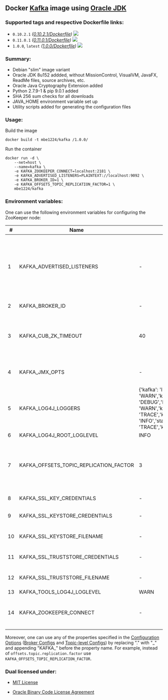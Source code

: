 ## Docker [Kafka] image using [Oracle JDK] ##

### Supported tags and respective Dockerfile links: ###

* ```0.10.2.1``` _\([0.10.2.1/Dockerfile]\)_
[![](https://images.microbadger.com/badges/image/mbe1224/kafka:0.10.2.1.svg)](https://microbadger.com/images/mbe1224/kafka:0.10.2.1 "")
* ```0.11.0.1``` _\([0.11.0.1/Dockerfile]\)_
[![](https://images.microbadger.com/badges/image/mbe1224/kafka:0.11.0.1.svg)](https://microbadger.com/images/mbe1224/kafka:0.11.0.1 "")
* ```1.0.0```, ```latest``` _\([1.0.0/Dockerfile]\)_
[![](https://images.microbadger.com/badges/image/mbe1224/kafka:1.0.0.svg)](https://microbadger.com/images/mbe1224/kafka:1.0.0 "")

### Summary: ###

- Debian "slim" image variant
- Oracle JDK 8u152 addded, without MissionControl, VisualVM, JavaFX, ReadMe files, source archives, etc.
- Oracle Java Cryptography Extension added
- Python 2.7.9-1 & pip 9.0.1 added
- SHA 256 sum checks for all downloads
- JAVA\_HOME environment variable set up
- Utility scripts added for generating the configuration files

### Usage: ###

Build the image
```shell
docker build -t mbe1224/kafka /1.0.0/
```

Run the container
```shell
docker run -d \
    --net=host \
    --name=kafka \
    -e KAFKA_ZOOKEEPER_CONNECT=localhost:2181 \
    -e KAFKA_ADVERTISED_LISTENERS=PLAINTEXT://localhost:9092 \
    -e KAFKA_BROKER_ID=1 \
    -e KAFKA_OFFSETS_TOPIC_REPLICATION_FACTOR=1 \
    mbe1224/kafka
```

### Environment variables: ###

One can use the following environment variables for configuring the ZooKeeper node:

| # | Name | Default value | Meaning | Comments |
|---|---|---|---|---|
| 1 | KAFKA\_ADVERTISED\_LISTENERS | - | Advertised listeners is how it gives out a host name that can be reached by the client | - |
| 2 | KAFKA\_BROKER\_ID | - | Node identifier | Required in Kafka replicated scenarios |
| 3 | KAFKA\_CUB\_ZK\_TIMEOUT | 40 | Time in secondss to wait for the Zookeeper to be available | - |
| 4 | KAFKA\_JMX\_OPTS | - | JMX options used for monitoring | KAFKA\_OPTS should contain 'com.sun.management.jmxremote.rmi.port' property |
| 5 | KAFKA\_LOG4J\_LOGGERS | {'kafka': 'INFO','kafka.network.RequestChannel$': 'WARN','kafka.producer.async.DefaultEventHandler': 'DEBUG','kafka.request.logger': 'WARN','kafka.controller': 'TRACE','kafka.log.LogCleaner': 'INFO','state.change.logger': 'TRACE','kafka.authorizer.logger': 'WARN'} | - | - |
| 6 | KAFKA\_LOG4J\_ROOT\_LOGLEVEL | INFO | - | - |
| 7 | KAFKA\_OFFSETS\_TOPIC\_REPLICATION\_FACTOR | 3 | The replication factor for the offsets topic - set higher to ensure availability | Internal topic creation will fail until the cluster size meets this replication factor requirement |
| 8 | KAFKA\_SSL\_KEY\_CREDENTIALS | - | SSL key credentials | Required if SSL is enabled |
| 9 | KAFKA\_SSL\_KEYSTORE\_CREDENTIALS | - | SSL keystore credentials | Required if SSL is enabled |
| 10 | KAFKA\_SSL\_KEYSTORE\_FILENAME | - | SSL keystore filename | Required if SSL is enabled |
| 11 | KAFKA\_SSL\_TRUSTSTORE\_CREDENTIALS | - | SSL trustore credentials | Required if SSL is enabled |
| 12 | KAFKA\_SSL\_TRUSTSTORE\_FILENAME | - | SSL trustore filename | Required if SSL is enabled |
| 13 | KAFKA\_TOOLS\_LOG4J\_LOGLEVEL | WARN | - | - |
| 14 | KAFKA\_ZOOKEEPER\_CONNECT | - | Tells Kafka how to get in touch with ZooKeeper | - |

Moreover, one can use any of the properties specified in the [Configuration Options] \([Broker Configs] and [Topic-level Configs]\) by replacing "." with "\_" and appending "KAFKA\_" before the property name. For example, instead of ```offsets.topic.replication.factor``` use ```KAFKA_OFFSETS_TOPIC_REPLICATION_FACTOR```.

### Dual licensed under: ###

* [MIT License]
* [Oracle Binary Code License Agreement]

   [Oracle JDK]: <http://www.oracle.com/technetwork/java/javase/downloads/index.html>
   [Kafka]: <https://kafka.apache.org/> 
   [Apache Kafka]: <https://kafka.apache.org/>      
   [Configuration Options]: <https://kafka.apache.org/documentation/#configuration>
   [Broker Configs]: <https://kafka.apache.org/documentation/#brokerconfigs>
   [Topic-level Configs]: <https://kafka.apache.org/documentation/#topic-config>
   [0.10.2.1/Dockerfile]: <https://github.com/MihaiBogdanEugen/docker-kafka/blob/master/0.10.2.1/Dockerfile>
   [0.11.0.1/Dockerfile]: <https://github.com/MihaiBogdanEugen/docker-kafka/blob/master/0.11.0.1/Dockerfile>
   [1.0.0/Dockerfile]: <https://github.com/MihaiBogdanEugen/docker-kafka/blob/master/1.0.0/Dockerfile>
   [MIT License]: <https://raw.githubusercontent.com/MihaiBogdanEugen/docker-kafka/master/LICENSE>
   [Oracle Binary Code License Agreement]: <https://raw.githubusercontent.com/MihaiBogdanEugen/docker-kafka/master/Oracle_Binary_Code_License_Agreement%20for%20the%20Java%20SE%20Platform_Products_and_JavaFX>